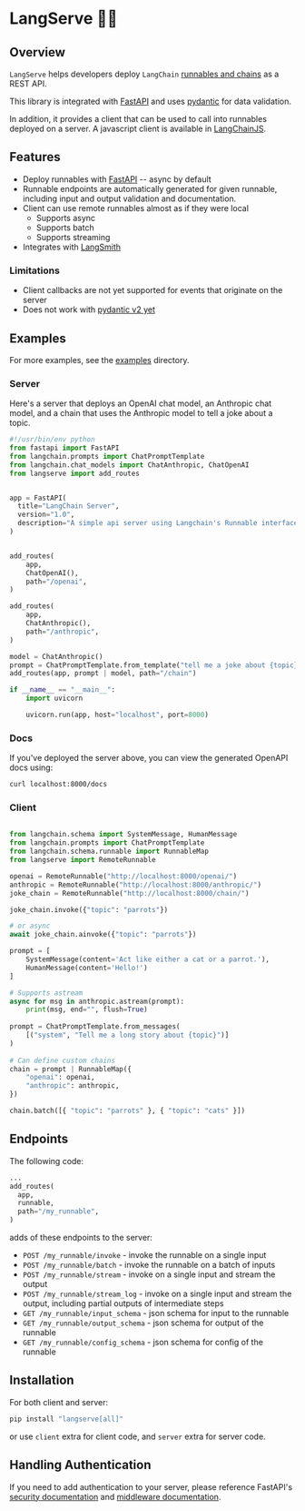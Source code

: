 # LangServe 🦜️🔗 

## Overview

`LangServe` helps developers deploy `LangChain` [runnables and chains](https://python.langchain.com/docs/expression_language/) as a REST API.

This library is integrated with [FastAPI](https://fastapi.tiangolo.com/) and uses [pydantic](https://docs.pydantic.dev/latest/) for data validation.

In addition, it provides a client that can be used to call into runnables deployed on a server.
A javascript client is available in [LangChainJS](https://js.langchain.com/docs/get_started/introduction).

## Features

- Deploy runnables with [FastAPI](https://fastapi.tiangolo.com/) -- async by default
- Runnable endpoints are automatically generated for given runnable, including input and output validation and documentation.
- Client can use remote runnables almost as if they were local
  - Supports async
  - Supports batch
  - Supports streaming
- Integrates with [LangSmith](https://www.langchain.com/langsmith)

### Limitations

- Client callbacks are not yet supported for events that originate on the server
- Does not work with [pydantic v2 yet](https://github.com/tiangolo/fastapi/issues/10360)

## Examples

For more examples, see the [examples](./examples) directory.

### Server

Here's a server that deploys an OpenAI chat model, an Anthropic chat model, and a chain that uses
the Anthropic model to tell a joke about a topic.

```python
#!/usr/bin/env python
from fastapi import FastAPI
from langchain.prompts import ChatPromptTemplate
from langchain.chat_models import ChatAnthropic, ChatOpenAI
from langserve import add_routes


app = FastAPI(
  title="LangChain Server",
  version="1.0",
  description="A simple api server using Langchain's Runnable interfaces",
)


add_routes(
    app,
    ChatOpenAI(),
    path="/openai",
)

add_routes(
    app,
    ChatAnthropic(),
    path="/anthropic",
)

model = ChatAnthropic()
prompt = ChatPromptTemplate.from_template("tell me a joke about {topic}")
add_routes(app, prompt | model, path="/chain")

if __name__ == "__main__":
    import uvicorn

    uvicorn.run(app, host="localhost", port=8000)
```

### Docs

If you've deployed the server above, you can view the generated OpenAPI docs using:

```sh
curl localhost:8000/docs
```

### Client

```python

from langchain.schema import SystemMessage, HumanMessage
from langchain.prompts import ChatPromptTemplate
from langchain.schema.runnable import RunnableMap
from langserve import RemoteRunnable

openai = RemoteRunnable("http://localhost:8000/openai/")
anthropic = RemoteRunnable("http://localhost:8000/anthropic/")
joke_chain = RemoteRunnable("http://localhost:8000/chain/")

joke_chain.invoke({"topic": "parrots"})

# or async
await joke_chain.ainvoke({"topic": "parrots"})

prompt = [
    SystemMessage(content='Act like either a cat or a parrot.'), 
    HumanMessage(content='Hello!')
]

# Supports astream
async for msg in anthropic.astream(prompt):
    print(msg, end="", flush=True)
    
prompt = ChatPromptTemplate.from_messages(
    [("system", "Tell me a long story about {topic}")]
)
    
# Can define custom chains
chain = prompt | RunnableMap({
    "openai": openai,
    "anthropic": anthropic,
})

chain.batch([{ "topic": "parrots" }, { "topic": "cats" }])
```

## Endpoints 

The following code:

```python
...
add_routes(
  app,
  runnable,
  path="/my_runnable",
)
```

adds of these endpoints to the server:

- `POST /my_runnable/invoke` - invoke the runnable on a single input
- `POST /my_runnable/batch` - invoke the runnable on a batch of inputs
- `POST /my_runnable/stream` - invoke on a single input and stream the output
- `POST /my_runnable/stream_log` - invoke on a single input and stream the output, including partial outputs of intermediate steps
- `GET /my_runnable/input_schema` - json schema for input to the runnable
- `GET /my_runnable/output_schema` - json schema for output of the runnable
- `GET /my_runnable/config_schema` - json schema for config of the runnable

## Installation

For both client and server:

```bash
pip install "langserve[all]"
```

or use `client` extra for client code, and `server` extra for server code.


## Handling Authentication

If you need to add authentication to your server, 
please reference FastAPI's [security documentation](https://fastapi.tiangolo.com/tutorial/security/)
and [middleware documentation](https://fastapi.tiangolo.com/tutorial/middleware/).

